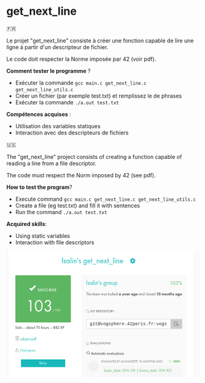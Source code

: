# get_next_line

🇫🇷

Le projet "get_next_line" consiste à créer une fonction capable de lire une ligne à partir d'un descripteur de fichier.

Le code doit respecter la Norme imposée par 42 (voir pdf).

__Comment tester le programme__ ?

* Exécuter la commande `gcc main.c get_next_line.c get_next_line_utils.c`
* Créer un fichier (par exemple test.txt) et remplissez le de phrases
* Exécuter la commande `./a.out test.txt`

__Compétences acquises__ :

* Utilisation des variables statiques
* Interaction avec des descripteurs de fichiers

🇺🇸

The "get_next_line" project consists of creating a function capable of reading a line from a file descriptor.

The code must respect the Norm imposed by 42 (see pdf).

__How to test the program__?

* Execute command `gcc main.c get_next_line.c get_next_line_utils.c`
* Create a file (eg test.txt) and fill it with sentences
* Run the command `./a.out test.txt`

__Acquired skills__:

* Using static variables
* Interaction with file descriptors

![Rating](rating.png)
